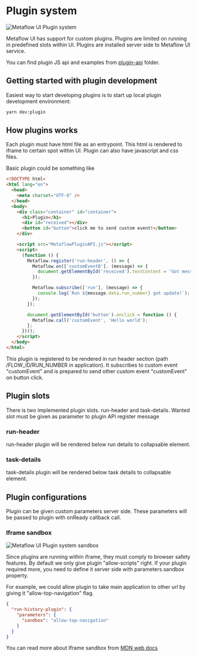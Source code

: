 # Plugin system

![Metaflow UI Plugin system](images/metaflow-ui-plugins.png)

Metaflow UI has support for custom plugins. Plugins are limited on running in predefined slots within UI. Plugins are installed server side to Metaflow UI service.

You can find plugin JS api and examples from [plugin-api](../plugin-api/README.md) folder.

## Getting started with plugin development

Easiest way to start developing plugins is to start up local plugin development environment:

```sh
yarn dev:plugin
```

## How plugins works

Each plugin must have html file as an entrypoint. This html is rendered to iframe to certain spot within UI. Plugin can also have javascript and css files.

Basic plugin could be something like

```html
<!DOCTYPE html>
<html lang="en">
  <head>
    <meta charset="UTF-8" />
  </head>
  <body>
    <div class="container" id="container">
      <h1>Plugin</h1>
      <div id="received"></div>
      <button id="button">click me to send custom event!</button>
    </div>

    <script src="MetaflowPluginAPI.js"></script>
    <script>
      (function () {
        Metaflow.register('run-header', () => {
          Metaflow.on(['customEventB'], (message) => {
            document.getElementById('received').textContent = 'Got message: ' + message.data;
          });

          Metaflow.subscribe(['run'], (message) => {
            console.log(`Run ${message.data.run_number} got update!`);
          });
        });

        document.getElementById('button').onclick = function () {
          Metaflow.call('customEvent', 'Hello world');
        };
      })();
    </script>
  </body>
</html>
```

This plugin is registered to be rendered in run header section (path /FLOW_ID/RUN_NUMBER in application). It subscribes to custom event "customEvent" and is prepared to send other custom event "customEvent" on button click.

## Plugin slots

There is two implemented plugin slots. run-header and task-details. Wanted slot must be given as parameter to plugin API register message

### run-header

run-header plugin will be rendered below run details to collapsable element.

### task-details

task-details plugin will be rendered below task details to collapsable element.



## Plugin configurations

Plugin can be given custom parameters server side. These parameters will be passed to plugin with onReady callback call.

### Iframe sandbox

![Metaflow UI Plugin system sandbox](images/metaflow-ui-plugins-sandbox.png)

Since plugins are running within iframe, they must comply to browser safety features. By default we only give plugin "allow-scripts" right. If your plugin required more, you need to define it server side with parameters.sandbox property.

For example, we could allow plugin to take main application to other url by giving it "allow-top-navigation" flag.

```JSON
{
  "run-history-plugin": {
    "parameters": {
      "sandbox": "allow-top-navigation"
    }
  }
}
```

You can read more about Iframe sandbox from [MDN web docs](https://developer.mozilla.org/en-US/docs/Web/HTML/Element/iframe#attr-sandbox)
